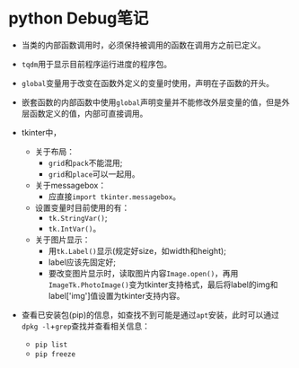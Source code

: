 # python Debug笔记
- 当类的内部函数调用时，必须保持被调用的函数在调用方之前已定义。

- `tqdm`用于显示目前程序运行进度的程序包。
- `global`变量用于改变在函数外定义的变量时使用，声明在子函数的开头。

- 嵌套函数的内部函数中使用`global`声明变量并不能修改外层变量的值，但是外层函数定义的值，内部可直接调用。

- tkinter中，
  - 关于布局：
	- `grid`和`pack`不能混用;
	- `grid`和`place`可以一起用。
  - 关于messagebox：
	- 应直接`import tkinter.messagebox`。
  - 设置变量时目前使用的有：
	- `tk.StringVar()`;
	- `tk.IntVar()`。
  - 关于图片显示：
	- 用`tk.Label()`显示(规定好size，如width和height);
	- label应该先固定好;
	- 要改变图片显示时，读取图片内容`Image.open()`，再用`ImageTk.PhotoImage()`变为tkinter支持格式，最后将label的img和label['img']值设置为tkinter支持内容。

- 查看已安装包(pip)的信息，如查找不到可能是通过`apt`安装，此时可以通过`dpkg -l`+`grep`查找并查看相关信息：
  - `pip list`
  - `pip freeze`
